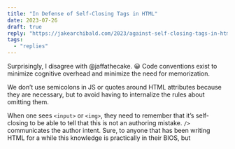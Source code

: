 ```yaml
---
title: "In Defense of Self-Closing Tags in HTML"
date: 2023-07-26
draft: true
reply: "https://jakearchibald.com/2023/against-self-closing-tags-in-html/"
tags:
  - "replies"
---
```


Surprisingly, I disagree with @jaffathecake. 😀
Code conventions exist to minimize cognitive overhead and minimize the need for memorization.

We don’t use semicolons in JS or quotes around HTML attributes because they are necessary, but to avoid having to internalize the rules about omitting them.

When one sees `<input>` or `<img>`, they need to remember that it’s self-closing to be able to tell that this is not an authoring mistake.
`/>` communicates the author intent.
Sure, to anyone that has been writing HTML for a while this knowledge is practically in their BIOS, but